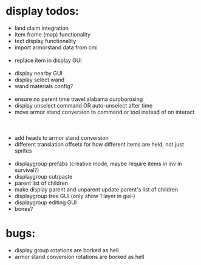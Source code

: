 # display todos:
- land claim integration
- item frame (map) functionality
- text display functionality
- import armorstand data from cmi
</br></br>
- replace item in display GUI
  </br></br>
- display nearby GUI
- display select wand
- wand materials config?
</br></br>
- ensure no parent time travel alabama ouroborosing
- display unselect command OR auto-unselect after time
- move armor stand conversion to command or tool instead of on interact
</br></br></br></br>
- add heads to armor stand conversion
- different translation offsets for how different items are held, not just sprites
</br></br>
- displaygroup prefabs (creative mode, maybe require items in inv in survival?)
- displaygroup cut/paste
- parent list of children
- make display parent and unparent update parent's list of children
- displaygroup tree GUI (only show 1 layer in gui-)
- displaygroup editing GUI
- bones?


# bugs:
- display group rotations are borked as hell
- armor stand conversion rotations are borked as hell

